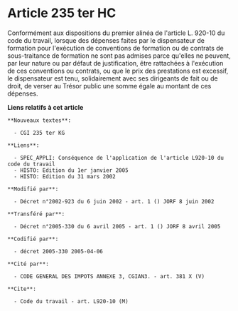 # Article 235 ter HC

Conformément aux dispositions du premier alinéa de l'article L. 920-10 du code du travail, lorsque des dépenses faites par le
dispensateur de formation pour l'exécution de conventions de formation ou de contrats de sous-traitance de formation ne sont
pas admises parce qu'elles ne peuvent, par leur nature ou par défaut de justification, être rattachées à l'exécution de ces
conventions ou contrats, ou que le prix des prestations est excessif, le dispensateur est tenu, solidairement avec ses
dirigeants de fait ou de droit, de verser au Trésor public une somme égale au montant de ces dépenses.

**Liens relatifs à cet article**

	**Nouveaux textes**:

	  - CGI 235 ter KG

	**Liens**:

	  - SPEC_APPLI: Conséquence de l'application de l'article L920-10 du code du travail
	  - HISTO: Edition du 1er janvier 2005
	  - HISTO: Edition du 31 mars 2002

	**Modifié par**:

	  - Décret n°2002-923 du 6 juin 2002 - art. 1 () JORF 8 juin 2002

	**Transféré par**:

	  - Décret n°2005-330 du 6 avril 2005 - art. 1 () JORF 8 avril 2005

	**Codifié par**:

	  - décret 2005-330 2005-04-06

	**Cité par**:

	  - CODE GENERAL DES IMPOTS ANNEXE 3, CGIAN3. - art. 381 X (V)

	**Cite**:

	  - Code du travail - art. L920-10 (M)
